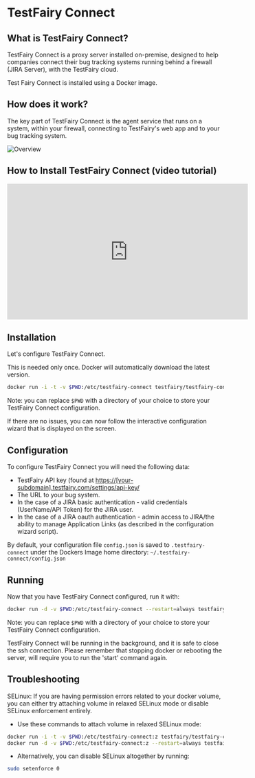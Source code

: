 # TestFairy Connect

## What is TestFairy Connect?

TestFairy Connect is a proxy server installed on-premise, designed to help companies connect their bug tracking systems running behind a firewall (JIRA Server), with the TestFairy cloud. 

Test Fairy Connect is installed using a Docker image.

## How does it work?

The key part of TestFairy Connect is the agent service that runs on a system, within your firewall, connecting to TestFairy's web app and to your bug tracking system.

![Overview](/img/testfairy-connect/0-overview.png)

## How to Install TestFairy Connect (video tutorial)

<iframe width="560" height="315" src="https://www.youtube.com/embed/SdEHd8jNsOM" frameborder="0" allowfullscreen></iframe>

## Installation

Let's configure TestFairy Connect. 

This is needed only once. Docker will automatically download the latest version.

```sh
docker run -i -t -v $PWD:/etc/testfairy-connect testfairy/testfairy-connect:latest configure
```

Note: you can replace `$PWD` with a directory of your choice to store your TestFairy Connect configuration.

If there are no issues, you can now follow the interactive configuration wizard that is displayed on the screen. 

## Configuration

To configure TestFairy Connect you will need the following data:

* TestFairy API key (found at [https://[your-subdomain].testfairy.com/settings/api-key/](https://[your-subdomain].testfairy.com/settings/api-key/)
* The URL to your bug system.
* In the case of a JIRA basic authentication - valid credentials (UserName/API Token) for the JIRA user.
* In the case of a JIRA oauth authentication - admin access to JIRA/the ability to manage Application Links (as described in the configuration wizard script).

By default, your configuration file `config.json` is saved to `.testfairy-connect` under the Dockers Image home directory: `~/.testfairy-connect/config.json`

## Running

Now that you have TestFairy Connect configured, run it with:

```sh
docker run -d -v $PWD:/etc/testfairy-connect --restart=always testfairy/testfairy-connect:latest start
```

Note: you can replace `$PWD` with a directory of your choice to store your TestFairy Connect configuration.

TestFairy Connect will be running in the background, and it is safe to close the ssh connection. Please remember that stopping docker or rebooting the server, will require you to run the 'start' command again.

## Troubleshooting

SELinux: If you are having permission errors related to your docker volume, you can either try attaching volume in relaxed SELinux mode or disable SELinux enforcement entirely.
  - Use these commands to attach volume in relaxed SELinux mode:
  ```sh
  docker run -i -t -v $PWD:/etc/testfairy-connect:z testfairy/testfairy-connect:latest configure
  docker run -d -v $PWD:/etc/testfairy-connect:z --restart=always testfairy/testfairy-connect:latest start
  ```
  
  - Alternatively, you can disable SELinux altogether by running:
  ```sh
  sudo setenforce 0
  ```
